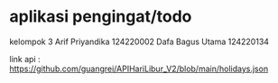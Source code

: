 # aplikasi pengingat/todo

kelompok 3
Arif Priyandika 124220002
Dafa Bagus Utama 124220134

link api : https://github.com/guangrei/APIHariLibur_V2/blob/main/holidays.json
